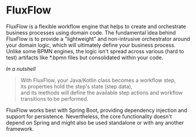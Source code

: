 # FluxFlow

FluxFlow is a flexible workflow engine that helps to create and orchestrate business processes using domain code.
The fundamental idea behind FluxFlow is to provide a "lightweight" and non-intrusive orchestrator around your domain logic,
which will ultimately define your business process.
Unlike some BPMN engines,
the logic isn't spread across various (hard to test) artifacts like *.bpmn files but consolidated within your code.

*In a nutshell*
> With FluxFlow, your Java/Kotlin class becomes a workflow step,<br/>
> its properties hold the step's state (step data),<br />
> and its methods will define the available step actions and workflow transitions to be performed.

FluxFlow works best with Spring Boot, providing dependency injection and support for persistence.
Nevertheless,
the core functionality doesn't depend on Spring and might also be used standalone or with any another framework.
